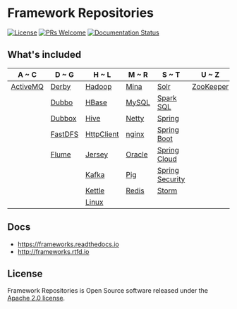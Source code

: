 # Framework Repositories

[![License](https://img.shields.io/badge/license-Apache-blue.svg)](https://github.com/T5750/framework-repositories/blob/master/LICENSE.txt)
[![PRs Welcome](https://img.shields.io/badge/PRs-welcome-brightgreen.svg)](https://github.com/T5750/framework-repositories/pulls)
[![Documentation Status](https://readthedocs.org/projects/frameworks/badge/?version=latest)](https://frameworks.readthedocs.io/en/latest/?badge=latest)

## What's included
A ~ C | D ~ G | H ~ L | M ~ R | S ~ T | U ~ Z
----|----|----|----|----|----
[ActiveMQ](activemq/README.md) | [Derby](databases/derby/README.md) | [Hadoop](big-data/hadoop/README.md) | [Mina](network/mina/README.md) | [Solr](big-data/solr/README.md) | [ZooKeeper](zookeeper/README.md)
|  | [Dubbo](dubbo/README.md) | [HBase](big-data/hbase/README.md) | [MySQL](databases/mysql/README.md) | [Spark SQL](big-data/spark/README.md) | 
|  | [Dubbox](dubbo/README.md) | [Hive](big-data/hive/README.md) | [Netty](network/netty/README.md) | [Spring](spring/README.md) |
|  | [FastDFS](nginx/fastdfs/README.md) | [HttpClient](network/README.md) | [nginx](nginx/README.md) | [Spring Boot](spring-boot/README.md) | 
|  | [Flume](big-data/flume/README.md) | [Jersey](rest/README.md) | [Oracle](databases/oracle/README.md) | [Spring Cloud](spring-cloud/README.md) |
|  |  | [Kafka](big-data/kafka/README.md) | [Pig](big-data/pig/README.md) | [Spring Security](spring-boot/spring-boot-security/README.md) |
|  |  | [Kettle](databases/kettle/README.md) | [Redis](databases/redis/README.md) | [Storm](big-data/storm/README.md) |
|  |  | [Linux](linux/README.md) |  |  |

## Docs
- https://frameworks.readthedocs.io
- http://frameworks.rtfd.io

## License
Framework Repositories is Open Source software released under the [Apache 2.0 license](http://www.apache.org/licenses/LICENSE-2.0.html).